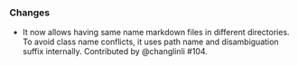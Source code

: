 ### Changes

* It now allows having same name markdown files in different directories. To avoid class name conflicts, it uses path name and disambiguation suffix internally. Contributed by @changlinli #104.
